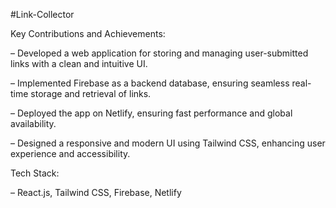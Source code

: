 #Link-Collector



Key Contributions and Achievements:


– Developed a web application for storing and managing user-submitted links with a clean and intuitive UI.


– Implemented Firebase as a backend database, ensuring seamless real-time storage and retrieval of links.


– Deployed the app on Netlify, ensuring fast performance and global availability.


– Designed a responsive and modern UI using Tailwind CSS, enhancing user experience and accessibility.



Tech Stack:


– React.js, Tailwind CSS, Firebase, Netlify
